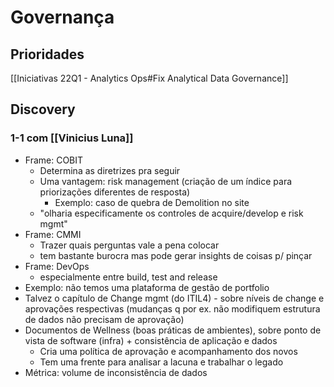 # Governança
## Prioridades
[[Iniciativas 22Q1 - Analytics Ops#Fix Analytical Data Governance]]

## Discovery
### 1-1 com [[Vinicius Luna]]
- Frame: COBIT
	- Determina as diretrizes pra seguir
	- Uma vantagem: risk management (criação de um índice para priorizações diferentes de resposta)
		- Exemplo: caso de quebra de Demolition no site
	- "olharia especificamente os controles de acquire/develop e risk mgmt"
- Frame: CMMI
	- Trazer quais perguntas vale a pena colocar
	- tem bastante burocra mas pode gerar insights de coisas p/ pinçar
- Frame: DevOps
	- especialmente entre build, test and release
- Exemplo: não temos uma plataforma de gestão de portfolio
- Talvez o capítulo de Change mgmt (do ITIL4) - sobre níveis de change e aprovações respectivas (mudanças q por ex. não modifiquem estrutura de dados não precisam de aprovação)
- Documentos de Wellness (boas práticas de ambientes), sobre ponto de vista de software (infra) + consistência de aplicação e dados
	- Cria uma política de aprovação e acompanhamento dos novos
	- Tem uma frente para analisar a lacuna e trabalhar o legado
- Métrica: volume de inconsistência de dados